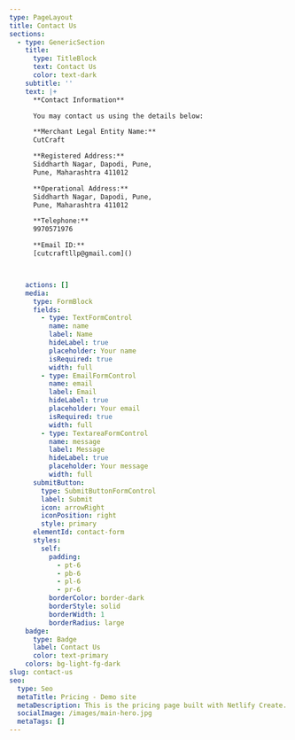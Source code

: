 ```yaml
---
type: PageLayout
title: Contact Us
sections:
  - type: GenericSection
    title:
      type: TitleBlock
      text: Contact Us
      color: text-dark
    subtitle: ''
    text: |+
      **Contact Information**

      You may contact us using the details below:

      **Merchant Legal Entity Name:**
      CutCraft

      **Registered Address:**
      Siddharth Nagar, Dapodi, Pune,
      Pune, Maharashtra 411012

      **Operational Address:**
      Siddharth Nagar, Dapodi, Pune,
      Pune, Maharashtra 411012

      **Telephone:**
      9970571976

      **Email ID:**
      [cutcraftllp@gmail.com]()



    actions: []
    media:
      type: FormBlock
      fields:
        - type: TextFormControl
          name: name
          label: Name
          hideLabel: true
          placeholder: Your name
          isRequired: true
          width: full
        - type: EmailFormControl
          name: email
          label: Email
          hideLabel: true
          placeholder: Your email
          isRequired: true
          width: full
        - type: TextareaFormControl
          name: message
          label: Message
          hideLabel: true
          placeholder: Your message
          width: full
      submitButton:
        type: SubmitButtonFormControl
        label: Submit
        icon: arrowRight
        iconPosition: right
        style: primary
      elementId: contact-form
      styles:
        self:
          padding:
            - pt-6
            - pb-6
            - pl-6
            - pr-6
          borderColor: border-dark
          borderStyle: solid
          borderWidth: 1
          borderRadius: large
    badge:
      type: Badge
      label: Contact Us
      color: text-primary
    colors: bg-light-fg-dark
slug: contact-us
seo:
  type: Seo
  metaTitle: Pricing - Demo site
  metaDescription: This is the pricing page built with Netlify Create.
  socialImage: /images/main-hero.jpg
  metaTags: []
---
```

